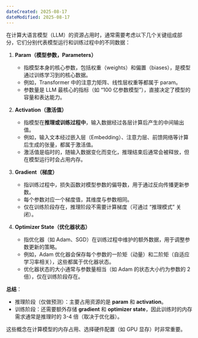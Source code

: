 ```yaml
---
dateCreated: 2025-08-17
dateModified: 2025-08-17
---
```

在计算大语言模型（LLM）的资源占用时，通常需要考虑以下几个关键组成部分，它们分别代表模型运行和训练过程中的不同数据：

1. **Param（模型参数，Parameters）**

    - 指模型本身的核心参数，包括权重（weights）和偏置（biases），是模型通过训练学习到的核心数据。
    - 例如，Transformer 中的注意力矩阵、线性层权重等都属于 param。
    - 参数量是 LLM 最核心的指标（如 “100 亿参数模型”），直接决定了模型的容量和表达能力。
2. **Activation（激活值）**

    - 指模型在**推理或训练过程中**，输入数据经过各层计算后产生的中间输出值。
    - 例如，输入文本经过嵌入层（Embedding）、注意力层、前馈网络等计算后生成的张量，都属于激活值。
    - 激活值是临时的，随输入数据变化而变化，推理结束后通常会被释放，但在模型运行时会占用内存。
3. **Gradient（梯度）**

    - 指训练过程中，损失函数对模型参数的偏导数，用于通过反向传播更新参数。
    - 每个参数对应一个梯度值，其维度与参数相同。
    - 仅在训练阶段存在，推理阶段不需要计算梯度（可通过 “推理模式” 关闭）。
4. **Optimizer State（优化器状态）**

    - 指优化器（如 Adam、SGD）在训练过程中维护的额外数据，用于调整参数更新的策略。
    - 例如，Adam 优化器会保存每个参数的一阶矩（动量）和二阶矩（自适应学习率相关），这些都属于优化器状态。
    - 优化器状态的大小通常与参数量相当（如 Adam 的状态大小约为参数的 2 倍），仅在训练阶段存在。

**总结**：

- 推理阶段（仅做预测）：主要占用资源的是 **param** 和 **activation**。
- 训练阶段：还需要额外存储 **gradient** 和 **optimizer state**，因此训练时的内存需求通常是推理时的 3-4 倍（取决于优化器）。

这些概念在计算模型的内存占用、选择硬件配置（如 GPU 显存）时非常重要。

